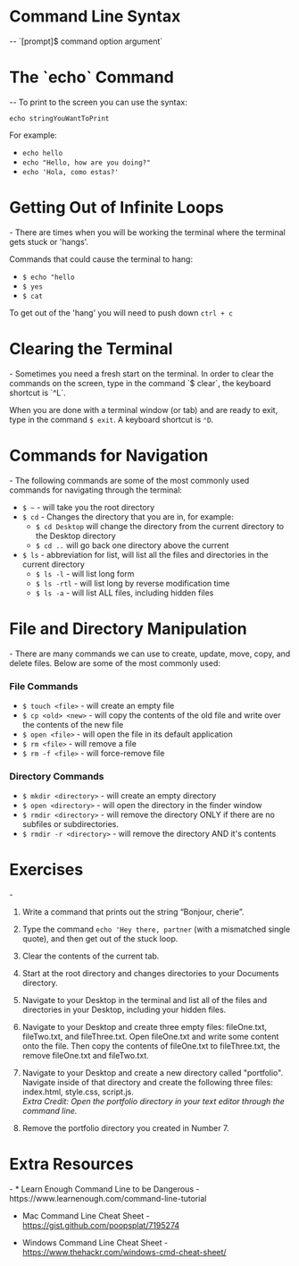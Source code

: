 <h1>Command Line Syntax</h1>
--
`[prompt]$ command option argument`

<h1>The `echo` Command</h1>
--
To print to the screen you can use the syntax:

`echo stringYouWantToPrint`

For example:
* `echo hello`
* `echo "Hello, how are you doing?"`
* `echo 'Hola, como estas?'`

<h1>Getting Out of Infinite Loops</h1>
-
There are times when you will be working the terminal where the terminal gets stuck or 'hangs'. 

Commands that could cause the terminal to hang:
 * `$ echo "hello`
 * `$ yes`
 * `$ cat`

 To get out of the 'hang' you will need to push down `ctrl + c`

<h1>Clearing the Terminal</h1>
-
Sometimes you need a fresh start on the terminal. In order to clear the commands on the screen, type in the command `$ clear`, the keyboard shortcut is `^L`.

When you are done with a terminal window (or tab) and are ready to exit, type in the command `$ exit`. A keyboard shortcut is `⌃D`.

<h1>Commands for Navigation</h1>
-
The following commands are some of the most commonly used commands for navigating through the terminal:

* `$ ~` - will take you the root directory
* `$ cd` - Changes the directory that you are in, for example:
    * `$ cd Desktop` will change the directory from the current directory to the Desktop directory
    * `$ cd ..` will go back one directory above the current
* `$ ls` - abbreviation for list, will list all the files and directories in the current directory
    * `$ ls -l` - will list long form	
    * `$ ls -rtl` - will list long by reverse modification time
    * `$ ls -a`	- will list ALL files, including hidden files

<h1>File and Directory Manipulation</h1>
-
There are many commands we can use to create, update, move, copy, and delete files. Below are some of the most commonly used:

<h3>File Commands</h3>

* `$ touch <file>` -	will create an empty file	
* `$ cp <old> <new>` -	will copy the contents of the old file and write over the contents of the new file
* `$ open <file>` - will open the file in its default application
* `$ rm <file>` -	will remove a file	
* `$ rm -f <file>` -	will force-remove file

<h3>Directory Commands</h3>

* `$ mkdir <directory>` -	will create an empty directory	
* `$ open <directory>` - will open the directory in the finder window
* `$ rmdir <directory>` -	will remove the directory  ONLY if there are no subfiles or subdirectories.	
* `$ rmdir -r <directory>` -	will remove the directory AND it's contents

<h1>Exercises</h1>
-

1. Write a command that prints out the string “Bonjour, cherie”.

2. Type the command `echo 'Hey there, partner` (with a mismatched single quote), and then get out of the stuck loop.

3. Clear the contents of the current tab.

4. Start at the root directory and changes directories to your Documents directory.

5. Navigate to your Desktop in the terminal and list all of the files and directories in your Desktop, including your hidden files.

6. Navigate to your Desktop and create three empty files: fileOne.txt, fileTwo.txt, and fileThree.txt. Open fileOne.txt and write some content onto the file. Then copy the contents of fileOne.txt to fileThree.txt, the remove fileOne.txt and fileTwo.txt.

7. Navigate to your Desktop and create a new directory called "portfolio". Navigate inside of that directory and create the following three files: index.html, style.css, script.js. <br>
_Extra Credit: Open the portfolio directory in your text editor through the command line._

8. Remove the portfolio directory you created in Number 7.

<h1>Extra Resources</h1>
-
* Learn Enough Command Line to be Dangerous - https://www.learnenough.com/command-line-tutorial

* Mac Command Line Cheat Sheet -https://gist.github.com/poopsplat/7195274

* Windows Command Line Cheat Sheet - https://www.thehackr.com/windows-cmd-cheat-sheet/